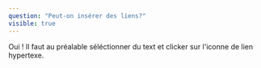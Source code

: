 ```yaml
---
question: "Peut-on insérer des liens?"
visible: true
---
```

Oui ! Il faut au préalable séléctionner du text et clicker sur l'iconne de lien hypertexe.
